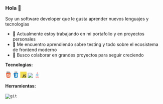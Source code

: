 ### Hola 👋

Soy un software developer que le gusta aprender nuevos lenguajes y tecnologias

- 🔭 Actualmente estoy trabajando en mi portafolio y en proyectos personales
- 🌱 Me encuentro aprendiendo sobre testing y todo sobre el ecosistema de frontend moderno 
- 🚀 Busco colaborar en grandes proyectos para seguir creciendo

**Tecnologias:**  

<code><img src="https://raw.githubusercontent.com/devicons/devicon/master/icons/html5/html5-original-wordmark.svg" height="20"/></code>
<code><img src="https://raw.githubusercontent.com/devicons/devicon/master/icons/css3/css3-original-wordmark.svg" height="20"/></code>
<code><img height="20" src="https://raw.githubusercontent.com/github/explore/80688e429a7d4ef2fca1e82350fe8e3517d3494d/topics/javascript/javascript.png"></code>
<code><img src="https://api.iconify.design/vscode-icons:file-type-reactjs.svg" height="20"/></code>
<code><img src="https://raw.githubusercontent.com/devicons/devicon/master/icons/java/java-original-wordmark.svg" height="20"/></code>

**Herramientas:**

<code><img src="https://www.vectorlogo.zone/logos/git-scm/git-scm-icon.svg" alt="git" height="20"/></code>
